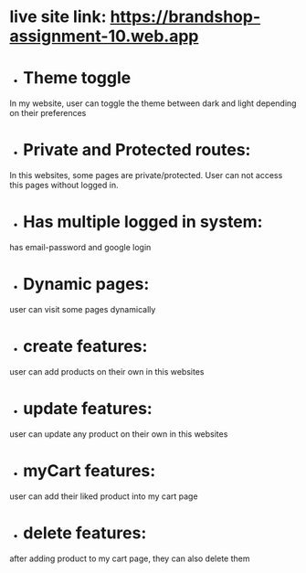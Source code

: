 # live site link: https://brandshop-assignment-10.web.app

- # Theme toggle
In my website, user can toggle the theme between dark and light depending on their preferences

- # Private and Protected routes:
In this websites, some pages are private/protected. User can not access this pages without logged in.

- # Has multiple logged in system:
has email-password and google login 

- # Dynamic pages:
user can visit some pages dynamically

- # create features:
user can add products on their own in this websites

- # update features:
user can update any product on their own in this websites

- # myCart features:
user can add their liked product into my cart page

- # delete features:
after adding product to my cart page, they can also delete them
